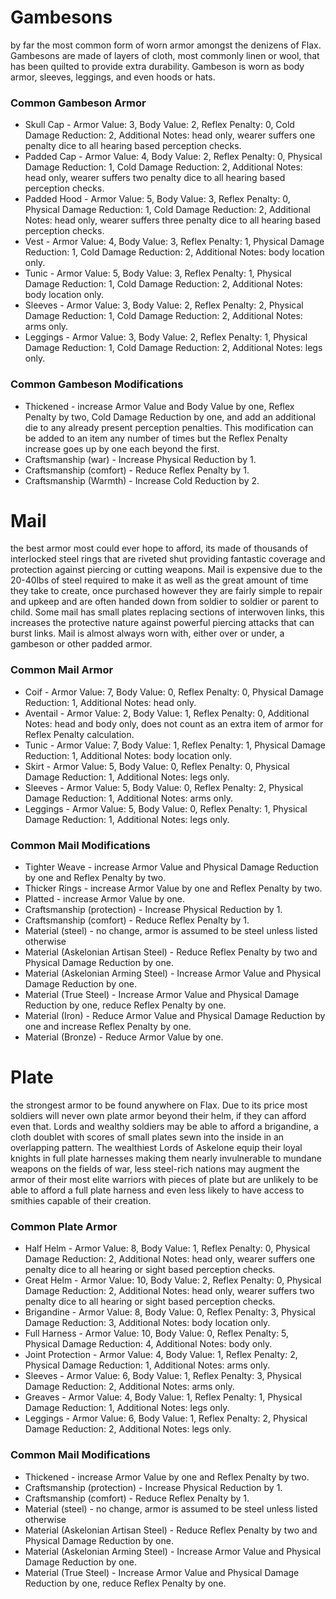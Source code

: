 # Gambesons
by far the most common form of worn armor amongst the denizens of Flax. Gambesons are made of layers of cloth, most commonly linen or wool, that has been quilted to provide extra durability. Gambeson is worn as body armor, sleeves, leggings, and even hoods or hats.

### Common Gambeson Armor
* Skull Cap - Armor Value: 3, Body Value: 2, Reflex Penalty: 0, Cold Damage Reduction: 2, Additional Notes: head only, wearer suffers one penalty dice to all hearing based perception checks.
* Padded Cap - Armor Value: 4, Body Value: 2, Reflex Penalty: 0, Physical Damage Reduction: 1, Cold Damage Reduction: 2, Additional Notes: head only, wearer suffers two penalty dice to all hearing based perception checks.
* Padded Hood - Armor Value: 5, Body Value: 3, Reflex Penalty: 0, Physical Damage Reduction: 1, Cold Damage Reduction: 2, Additional Notes: head only, wearer suffers three penalty dice to all hearing based perception checks.
* Vest - Armor Value: 4, Body Value: 3, Reflex Penalty: 1, Physical Damage Reduction: 1, Cold Damage Reduction: 2, Additional Notes: body location only.
* Tunic - Armor Value: 5, Body Value: 3, Reflex Penalty: 1, Physical Damage Reduction: 1, Cold Damage Reduction: 2, Additional Notes: body location only.
* Sleeves - Armor Value: 3, Body Value: 2, Reflex Penalty: 2, Physical Damage Reduction: 1, Cold Damage Reduction: 2, Additional Notes: arms only.
* Leggings - Armor Value: 3, Body Value: 2, Reflex Penalty: 1, Physical Damage Reduction: 1, Cold Damage Reduction: 2, Additional Notes: legs only.

### Common Gambeson Modifications
* Thickened - increase Armor Value and Body Value by one, Reflex Penalty by two, Cold Damage Reduction by one, and add an additional die to any already present perception penalties. This modification can be added to an item any number of times but the Reflex Penalty increase goes up by one each beyond the first.
* Craftsmanship (war) - Increase Physical Reduction by 1.
* Craftsmanship (comfort) - Reduce Reflex Penalty by 1.
* Craftsmanship (Warmth) - Increase Cold Reduction by 2.


# Mail
the best armor most could ever hope to afford, its made of thousands of interlocked steel rings that are riveted shut providing fantastic coverage and protection against piercing or cutting weapons. Mail is expensive due to the 20-40lbs of steel required to make it as well as the great amount of time they take to create, once purchased however they are fairly simple to repair and upkeep and are often handed down from soldier to soldier or parent to child. Some mail has small plates replacing sections of interwoven links, this increases the protective nature against powerful piercing attacks that can burst links. Mail is almost always worn with, either over or under, a gambeson or other padded armor.

### Common Mail Armor
* Coif - Armor Value: 7, Body Value: 0, Reflex Penalty: 0, Physical Damage Reduction: 1, Additional Notes: head only.
* Aventail - Armor Value: 2, Body Value: 1, Reflex Penalty: 0, Additional Notes: head and body only, does not count as an extra item of armor for Reflex Penalty calculation.
* Tunic - Armor Value: 7, Body Value: 1, Reflex Penalty: 1, Physical Damage Reduction: 1, Additional Notes: body location only.
* Skirt - Armor Value: 5, Body Value: 0, Reflex Penalty: 0, Physical Damage Reduction: 1, Additional Notes: legs only.
* Sleeves - Armor Value: 5, Body Value: 0, Reflex Penalty: 2, Physical Damage Reduction: 1, Additional Notes: arms only.
* Leggings - Armor Value: 5, Body Value: 0, Reflex Penalty: 1, Physical Damage Reduction: 1, Additional Notes: legs only.

### Common Mail Modifications
* Tighter Weave - increase Armor Value and Physical Damage Reduction by one and Reflex Penalty by two.
* Thicker Rings - increase Armor Value by one and Reflex Penalty by two.
* Platted - increase Armor Value by one.
* Craftsmanship (protection) - Increase Physical Reduction by 1.
* Craftsmanship (comfort) - Reduce Reflex Penalty by 1.
* Material (steel) - no change, armor is assumed to be steel unless listed otherwise
* Material (Askelonian Artisan Steel) - Reduce Reflex Penalty by two and Physical Damage Reduction by one.
* Material (Askelonian Arming Steel) - Increase Armor Value and Physical Damage Reduction by one.
* Material (True Steel) - Increase Armor Value and Physical Damage Reduction by one, reduce Reflex Penalty by one.
* Material (Iron) - Reduce Armor Value and Physical Damage Reduction by one and increase Reflex Penalty by one.
* Material (Bronze) - Reduce Armor Value by one.

# Plate
the strongest armor to be found anywhere on Flax. Due to its price most soldiers will never own plate armor beyond their helm, if they can afford even that. Lords and wealthy soldiers may be able to afford a brigandine, a cloth doublet with scores of small plates sewn into the inside in an overlapping pattern. The wealthiest Lords of Askelone  equip their loyal knights in full plate harnesses making them nearly invulnerable to mundane weapons on the fields of war, less steel-rich nations may augment the armor of their most elite warriors with pieces of plate but are unlikely to be able to afford a full plate harness and even less likely to have access to smithies capable of their creation.

### Common Plate Armor
* Half Helm - Armor Value: 8, Body Value: 1, Reflex Penalty: 0, Physical Damage Reduction: 2, Additional Notes: head only, wearer suffers one penalty dice to all hearing or sight based perception checks.
* Great Helm - Armor Value: 10, Body Value: 2, Reflex Penalty: 0, Physical Damage Reduction: 2, Additional Notes: head only, wearer suffers two penalty dice to all hearing or sight based perception checks.
* Brigandine - Armor Value: 8, Body Value: 0, Reflex Penalty: 3, Physical Damage Reduction: 3, Additional Notes: body location only.
* Full Harness - Armor Value: 10, Body Value: 0, Reflex Penalty: 5, Physical Damage Reduction: 4, Additional Notes: body only.
* Joint Protection - Armor Value: 4, Body Value: 1, Reflex Penalty: 2, Physical Damage Reduction: 1, Additional Notes: arms only.
* Sleeves - Armor Value: 6, Body Value: 1, Reflex Penalty: 3, Physical Damage Reduction: 2, Additional Notes: arms only.
* Greaves - Armor Value: 4, Body Value: 1, Reflex Penalty: 1, Physical Damage Reduction: 1, Additional Notes: legs only.
* Leggings - Armor Value: 6, Body Value: 1, Reflex Penalty: 2, Physical Damage Reduction: 2, Additional Notes: legs only.

### Common Mail Modifications
* Thickened - increase Armor Value by one and Reflex Penalty by two.
* Craftsmanship (protection) - Increase Physical Reduction by 1.
* Craftsmanship (comfort) - Reduce Reflex Penalty by 1.
* Material (steel) - no change, armor is assumed to be steel unless listed otherwise
* Material (Askelonian Artisan Steel) - Reduce Reflex Penalty by two and Physical Damage Reduction by one.
* Material (Askelonian Arming Steel) - Increase Armor Value and Physical Damage Reduction by one.
* Material (True Steel) - Increase Armor Value and Physical Damage Reduction by one, reduce Reflex Penalty by one.
